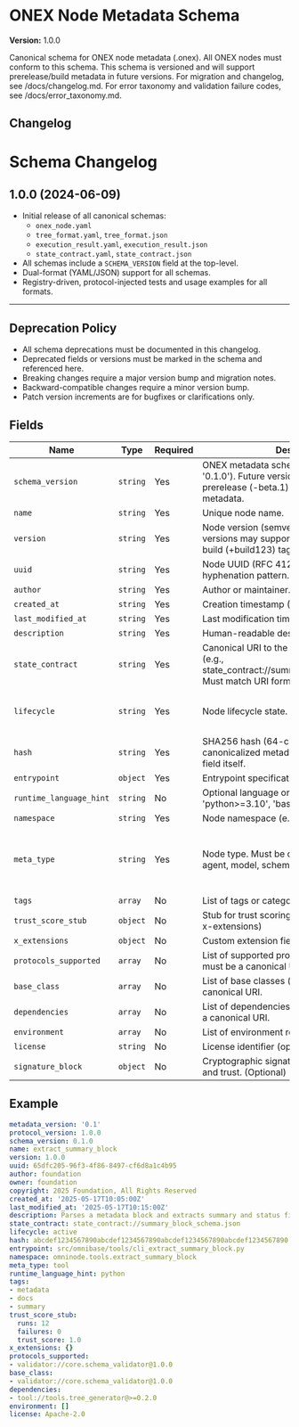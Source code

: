 <!-- === OmniNode:Metadata ===
<!-- metadata_version: 0.1.0 -->
<!-- protocol_version: 0.1.0 -->
<!-- owner: OmniNode Team -->
<!-- copyright: OmniNode Team -->
<!-- schema_version: 0.1.0 -->
<!-- name: onex_node.md -->
<!-- version: 1.0.0 -->
<!-- uuid: 4a7eb31e-24e8-41a1-a929-e153e25426c1 -->
<!-- author: OmniNode Team -->
<!-- created_at: 2025-05-21T12:41:40.157988 -->
<!-- last_modified_at: 2025-05-21T16:42:46.072600 -->
<!-- description: Stamped by ONEX -->
<!-- state_contract: state_contract://default -->
<!-- lifecycle: active -->
<!-- hash: 662ff6279a3f7b9a9c83d0f616fc8d1b3fd757054145a6e7dc22e02c97bf9219 -->
<!-- entrypoint: {'type': 'python', 'target': 'onex_node.md'} -->
<!-- runtime_language_hint: python>=3.11 -->
<!-- namespace: onex.stamped.onex_node -->
<!-- meta_type: tool -->
<!-- === /OmniNode:Metadata === -->

<!-- === OmniNode:Metadata ===
<!-- metadata_version: 0.1.0 -->
<!-- protocol_version: 0.1.0 -->
<!-- owner: OmniNode Team -->
<!-- copyright: OmniNode Team -->
<!-- schema_version: 0.1.0 -->
<!-- name: onex_node.md -->
<!-- version: 1.0.0 -->
<!-- uuid: 95461264-b572-4446-846f-ce60adc46145 -->
<!-- author: OmniNode Team -->
<!-- created_at: 2025-05-21T12:33:43.432805 -->
<!-- last_modified_at: 2025-05-21T16:39:56.024363 -->
<!-- description: Stamped by ONEX -->
<!-- state_contract: state_contract://default -->
<!-- lifecycle: active -->
<!-- hash: e6292154ebe14e6044d5d00e8665d7bb2d9206f03cccf9dd551747d7203e88e9 -->
<!-- entrypoint: {'type': 'python', 'target': 'onex_node.md'} -->
<!-- runtime_language_hint: python>=3.11 -->
<!-- namespace: onex.stamped.onex_node -->
<!-- meta_type: tool -->
<!-- === /OmniNode:Metadata === -->

<!-- === OmniNode:Metadata ===
<!-- metadata_version: 0.1.0 -->
<!-- protocol_version: 0.1.0 -->
<!-- owner: OmniNode Team -->
<!-- copyright: OmniNode Team -->
<!-- schema_version: 0.1.0 -->
<!-- name: onex_node.md -->
<!-- version: 1.0.0 -->
<!-- uuid: c4da27a5-4843-4f81-bbcf-679ba7e2760e -->
<!-- author: OmniNode Team -->
<!-- created_at: 2025-05-21T09:28:42.661269 -->
<!-- last_modified_at: 2025-05-21T16:24:00.355212 -->
<!-- description: Stamped by ONEX -->
<!-- state_contract: state_contract://default -->
<!-- lifecycle: active -->
<!-- hash: 18da6f896aa91ddb403a1d39a36d504db68d254f0c76c0e13dae6c9c592a1df9 -->
<!-- entrypoint: {'type': 'python', 'target': 'onex_node.md'} -->
<!-- runtime_language_hint: python>=3.11 -->
<!-- namespace: onex.stamped.onex_node -->
<!-- meta_type: tool -->
<!-- === /OmniNode:Metadata === -->

# ONEX Node Metadata Schema

**Version:** 1.0.0

Canonical schema for ONEX node metadata (.onex). All ONEX nodes must conform to this schema.
This schema is versioned and will support prerelease/build metadata in future versions. For migration and changelog, see /docs/changelog.md.
For error taxonomy and validation failure codes, see /docs/error_taxonomy.md.



## Changelog
# Schema Changelog

## 1.0.0 (2024-06-09)

- Initial release of all canonical schemas:
  - `onex_node.yaml`
  - `tree_format.yaml`, `tree_format.json`
  - `execution_result.yaml`, `execution_result.json`
  - `state_contract.yaml`, `state_contract.json`
- All schemas include a `SCHEMA_VERSION` field at the top-level.
- Dual-format (YAML/JSON) support for all schemas.
- Registry-driven, protocol-injected tests and usage examples for all formats.

---

## Deprecation Policy

- All schema deprecations must be documented in this changelog.
- Deprecated fields or versions must be marked in the schema and referenced here.
- Breaking changes require a major version bump and migration notes.
- Backward-compatible changes require a minor version bump.
- Patch version increments are for bugfixes or clarifications only.



## Fields
| Name | Type | Required | Description | Enum |
|------|------|----------|-------------|------|
| `schema_version` | `string` | Yes | ONEX metadata schema version (semver, e.g., '0.1.0'). Future versions may support prerelease (-beta.1) and build (+build123) metadata. |  |
| `name` | `string` | Yes | Unique node name. |  |
| `version` | `string` | Yes | Node version (semver, e.g., '0.1.0'). Future versions may support prerelease (-rc.1) and build (+build123) tags. |  |
| `uuid` | `string` | Yes | Node UUID (RFC 4122). Must follow standard hyphenation pattern. |  |
| `author` | `string` | Yes | Author or maintainer. |  |
| `created_at` | `string` | Yes | Creation timestamp (ISO 8601). |  |
| `last_modified_at` | `string` | Yes | Last modification timestamp (ISO 8601). |  |
| `description` | `string` | Yes | Human-readable description of the node. |  |
| `state_contract` | `string` | Yes | Canonical URI to the state contract schema (e.g., state_contract://summary_block_schema.json). Must match URI format. |  |
| `lifecycle` | `string` | Yes | Node lifecycle state. | `draft`, `active`, `deprecated`, `archived` |
| `hash` | `string` | Yes | SHA256 hash (64-character hex) of the canonicalized metadata block, excluding this field itself. |  |
| `entrypoint` | `object` | Yes | Entrypoint specification for node execution. |  |
| `runtime_language_hint` | `string` | No | Optional language or interpreter hint (e.g., 'python>=3.10', 'bash', 'node16'). |  |
| `namespace` | `string` | Yes | Node namespace (e.g., 'omninode.tools.<name>'). |  |
| `meta_type` | `string` | Yes | Node type. Must be one of: tool, validator, agent, model, schema, plugin. | `tool`, `validator`, `agent`, `model`, `schema`, `plugin` |
| `tags` | `array` | No | List of tags or categories. (Optional) |  |
| `trust_score_stub` | `object` | No | Stub for trust scoring. (Optional, extensible via x-extensions) |  |
| `x_extensions` | `object` | No | Custom extension fields (optional). |  |
| `protocols_supported` | `array` | No | List of supported protocols (optional). Each must be a canonical URI. |  |
| `base_class` | `array` | No | List of base classes (optional). Each must be a canonical URI. |  |
| `dependencies` | `array` | No | List of dependencies (optional). Each must be a canonical URI. |  |
| `environment` | `array` | No | List of environment requirements (optional). |  |
| `license` | `string` | No | License identifier (optional). |  |
| `signature_block` | `object` | No | Cryptographic signature metadata for integrity and trust. (Optional) |  |



## Example

```yaml
metadata_version: '0.1'
protocol_version: 1.0.0
schema_version: 0.1.0
name: extract_summary_block
version: 1.0.0
uuid: 65dfc205-96f3-4f86-8497-cf6d8a1c4b95
author: foundation
owner: foundation
copyright: 2025 Foundation, All Rights Reserved
created_at: '2025-05-17T10:05:00Z'
last_modified_at: '2025-05-17T10:15:00Z'
description: Parses a metadata block and extracts summary and status fields for display.
state_contract: state_contract://summary_block_schema.json
lifecycle: active
hash: abcdef1234567890abcdef1234567890abcdef1234567890abcdef1234567890
entrypoint: src/omnibase/tools/cli_extract_summary_block.py
namespace: omninode.tools.extract_summary_block
meta_type: tool
runtime_language_hint: python
tags:
- metadata
- docs
- summary
trust_score_stub:
  runs: 12
  failures: 0
  trust_score: 1.0
x_extensions: {}
protocols_supported:
- validator://core.schema_validator@1.0.0
base_class:
- validator://core.schema_validator@1.0.0
dependencies:
- tool://tools.tree_generator@>=0.2.0
environment: []
license: Apache-2.0

```
